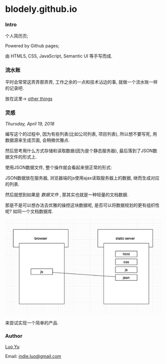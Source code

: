 # blodely.github.io

### Intro

个人简历页;

Powered by Github pages;

由 HTML5, CSS, JavaScript, Semantic UI 等手写而成.

### 流水账

平时会常常这弄弄那弄弄, 工作之余的一点和技术沾边的事, 就做一个流水账一样的记录吧.

放在这里→ [other things](http://cv.luoyu.space/other-things.html)

### 灵感

_Thursday, April 19, 2018_

编写这个的过程中, 因为有些列表(比如公司列表, 项目列表), 所以想不要写死, 用数据源来生成页面, 会稍微优雅点.

然后思考用什么方式存储和读取数据(因为是个静态服务器), 最后落到了JSON数据文件的形式上.

使用JSON数据文件, 整个操作就会看起来很正常的形式:

JSON数据放在服务器, 浏览器端的js使用ajax读取服务器上的数据, 继而生成对应的列表.

然后就想到如果是 _数据文件_ , 那其实也就是一种轻量的文档数据.

那是不是可以想办法去优雅的操控这块数据呢, 是否可以将数据规划的更有组织性呢? 如同一个文档数据库.

![thoughts](./img/project-plan.png)

来尝试实现一个简单的产品.

### Author

[Luo Yu](http://luoyu.space)

Email: [indie.luo@gmail.com](mailto:indie.luo@gmail.com)
